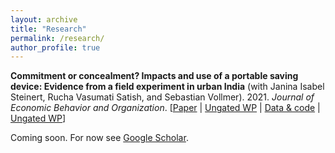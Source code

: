 ```yaml
---
layout: archive
title: "Research"
permalink: /research/
author_profile: true
---
```


**Commitment or concealment? Impacts and use of a portable saving device: Evidence from a field experiment in urban India** (with Janina Isabel Steinert, Rucha Vasumati Satish, and Sebastian Vollmer). 2021. *Journal of Economic Behavior and Organization*. 
\[[Paper](https://www-sciencedirect-com.proxy.bnl.lu/science/article/pii/S0167268121004984) | [Ungated WP](http://FelixStips.github.io/files/pune_rct_wp.pdf) | [Data & code](https://osf.io/p8dj5/) | [Ungated WP](http://FelixStips.github.io/files/pune_rct_wp.pdf)\]



Coming soon. For now see [Google Scholar](https://scholar.google.com/citations?user=dQArh0wAAAAJ&hl=de&authuser=1).
